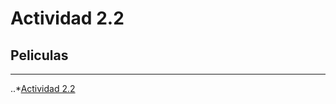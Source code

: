 # Actividad 2.2


## Peliculas
---

..*[Actividad 2.2](https://github.com/israeleslegitimo/Lista_de/blob/master/Program.cs)

 
